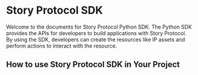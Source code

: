 # Story Protocol SDK

Welcome to the documents for Story Protocol Python SDK. The Python SDK provides the APIs for developers to build applications with Story Protocol. By using the SDK, developers can create the resources like IP assets and perform actions to interact with the resource.

## How to use Story Protocol SDK in Your Project